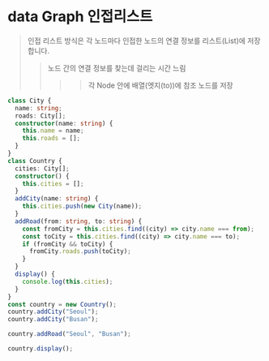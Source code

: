 # data Graph 인접리스트

> 인접 리스트 방식은 각 노드마다 인접한 노드의 연결 정보를 리스트(List)에 저장합니다.
>
> > 노드 간의 연결 정보를 찾는데 걸리는 시간 느림
> >
> > > > 각 Node 안에 배열(엣지(to))에 참조 노드를 저장

```ts
class City {
  name: string;
  roads: City[];
  constructor(name: string) {
    this.name = name;
    this.roads = [];
  }
}
class Country {
  cities: City[];
  constructor() {
    this.cities = [];
  }
  addCity(name: string) {
    this.cities.push(new City(name));
  }
  addRoad(from: string, to: string) {
    const fromCity = this.cities.find((city) => city.name === from);
    const toCity = this.cities.find((city) => city.name === to);
    if (fromCity && toCity) {
      fromCity.roads.push(toCity);
    }
  }
  display() {
    console.log(this.cities);
  }
}
const country = new Country();
country.addCity("Seoul");
country.addCity("Busan");

country.addRoad("Seoul", "Busan");

country.display();
```
